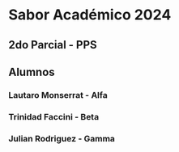 # Sabor Académico 2024
## 2do Parcial - PPS

## Alumnos
### Lautaro Monserrat - Alfa
### Trinidad Faccini - Beta
### Julian Rodriguez - Gamma

